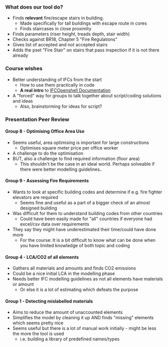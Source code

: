 ### What does our tool do?

* Finds **relevant** fire/escape stairs in building.
    * Made specifically for tall buildings with escape route in cores
    * Finds staircases in close proximity
* Finds parameters (riser height, treads depth, stair width)
* Checks against BR18, Chapter 5 "Fire Regulations"
* Gives list of accepted and not accepted stairs
* Adds the pset "Fire Stair" on stairs that pass inspection if it is not there already

### Course wishes

* Better understanding of IFCs from the start
    * How to use them practically in code
    * **A real intro** to [IFCOpenshell Documentation](https://docs.ifcopenshell.org/index.html)
* A "forced" way for groups to talk together about script/coding solutions and ideas
    * Also, brainstorming for ideas for script?


### Presentation Peer Review

#### Group 8 - Optimising Office Area Use

* Seems useful, area optimising is important for large constructions
    * Optimises square meter price per office worker
* A challenge to do the optimisation
* BUT, also a challenge to find required information (floor area)
    * This shouldn't be the case in an ideal world. Perhaps solveable if there were better modelling guidelines..

#### Group 9 - Assessing Fire Requirements

* Wants to look at specific building codes and determine if e.g. fire fighter elevators are required
    * Seems fine and useful as a part of a bigger check of an almost designed building
* Was difficult for them to understand building codes from other countries
    * Could have been easily made for "all" countries if everyone had excel/csv data over requirements
* They say they might have underestimated their time/could have done more
    * For the course: It is a bit difficult to know what can be done when you have limited knowledge of both topic and coding

#### Group 4 - LCA/CO2 of all elements
* Gathers all materials and amounts and finds CO2 emissions
* Could be a nice initial LCA in the modelling phase
* Needs better IFC modelling guidelines as not all elements have materials or amount
    * Or else it is a lot of estimating which defeats the purpose

#### Group 1 - Detecting mislabelled materials
* Aims to reduce the amount of unaccounted elements
* Simplifies the model by cleaning it up AND finds "missing" elements which seems pretty nice
* Seems useful but there is a lot of manual work initially - might be less the more the tool is used
    * i.e. building a library of predefined names/types
